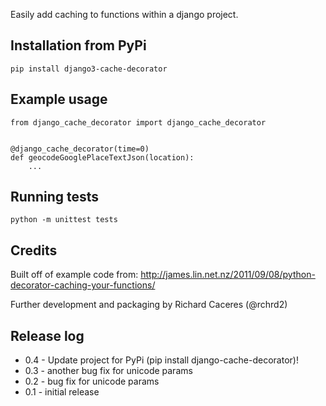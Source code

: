 Easily add caching to functions within a django project.


## Installation from PyPi

```
pip install django3-cache-decorator
```



## Example usage

```
from django_cache_decorator import django_cache_decorator


@django_cache_decorator(time=0)
def geocodeGooglePlaceTextJson(location):
    ...
```


## Running tests

```
python -m unittest tests
```


## Credits

Built off of example code from:
http://james.lin.net.nz/2011/09/08/python-decorator-caching-your-functions/

Further development and packaging by Richard Caceres (@rchrd2)


## Release log

- 0.4 - Update project for PyPi (pip install django-cache-decorator)!
- 0.3 - another bug fix for unicode params
- 0.2 - bug fix for unicode params
- 0.1 - initial release
